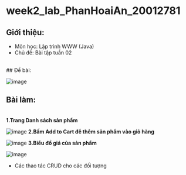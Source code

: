 # week2_lab_PhanHoaiAn_20012781
## Giới thiệu:
- Môn học: Lập trình WWW (Java)
- Chủ đề: Bài tập tuần 02
<br />
## Đề bài:
<br />

![image](https://github.com/HoaiAn0906/week2_lab_PhanHoaiAn_20012781/assets/98022590/9ea8c679-11a8-40d8-9ed9-2791c00e4a66)
<br />
## Bài làm:
<br>
<b>1.Trang Danh sách sản phẩm</b>

![image](https://github.com/HoaiAn0906/week2_lab_PhanHoaiAn_20012781/assets/98022590/b851b3f5-5b21-400a-85f5-00d802b70049)
<b>2.Bấm Add to Cart để thêm sản phẩm vào giỏ hàng</b>

![image](https://github.com/HoaiAn0906/week2_lab_PhanHoaiAn_20012781/assets/98022590/5c909172-211a-45e3-bf87-51e118fdacf4)
<b>3.Biểu đồ giá của sản phẩm</b>

![image](https://github.com/HoaiAn0906/week2_lab_PhanHoaiAn_20012781/assets/98022590/383d9b7a-a303-4cf6-90aa-a5cdac39b20c)
- Các thao tác CRUD cho các đối tượng
